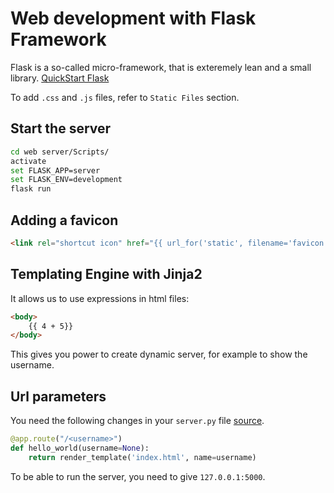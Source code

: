 # Web development with Flask Framework
Flask is a so-called micro-framework, that is exteremely lean and a small library.
[QuickStart Flask](https://flask.palletsprojects.com/en/2.0.x/quickstart/#a-minimal-application)

To add `.css` and `.js` files, refer to `Static Files` section.

## Start the server
```bash
cd web server/Scripts/
activate
set FLASK_APP=server
set FLASK_ENV=development
flask run
```
## Adding a favicon
```html
<link rel="shortcut icon" href="{{ url_for('static', filename='favicon.ico') }}">
```

## Templating Engine with Jinja2
It allows us to use expressions in html files:
```html
<body>
	{{ 4 + 5}}
</body>
```
This gives you power to create dynamic server, for example to show the username.

## Url parameters
You need the following changes in your `server.py` file [source](https://flask.palletsprojects.com/en/2.0.x/quickstart/#variable-rules).
```python
@app.route("/<username>")
def hello_world(username=None):
    return render_template('index.html', name=username)
```
To be able to run the server, you need to give `127.0.0.1:5000`.